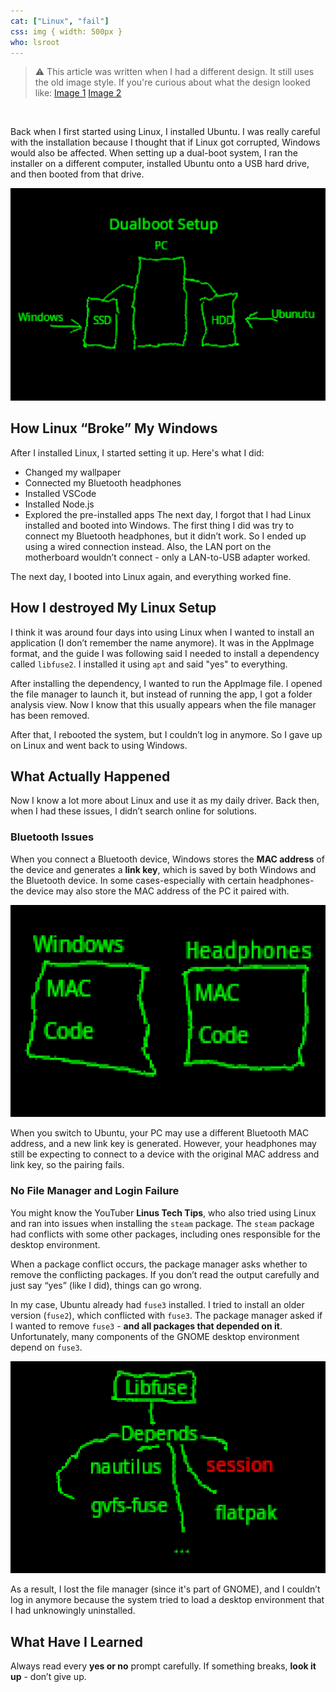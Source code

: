 ```yaml
---
cat: ["Linux", "fail"]
css: img { width: 500px }
who: lsroot
---
```

> ⚠️ This article was written when I had a different design. It still uses the old image style. If you're curious about what the design looked like: [Image 1](https://cloud.fiosproject.de/legacyblog1.png)  [Image 2](https://cloud.fiosproject.de/legacyblog2.png)  
<br>

Back when I first started using Linux, I installed Ubuntu. I was really careful with the installation because I thought that if Linux got corrupted, Windows would also be affected. When setting up a dual-boot system, I ran the installer on a different computer, installed Ubuntu onto a USB hard drive, and then booted from that drive.

![](/files/dualboot.png)
## How Linux “Broke” My Windows
After I installed Linux, I started setting it up. Here's what I did:
- Changed my wallpaper
- Connected my Bluetooth headphones
- Installed VSCode
- Installed Node.js
- Explored the pre-installed apps
The next day, I forgot that I had Linux installed and booted into Windows. The first thing I did was try to connect my Bluetooth headphones, but it didn’t work. So I ended up using a wired connection instead. Also, the LAN port on the motherboard wouldn’t connect - only a LAN-to-USB adapter worked.

The next day, I booted into Linux again, and everything worked fine.
## How I destroyed My Linux Setup 
I think it was around four days into using Linux when I wanted to install an application (I don’t remember the name anymore). It was in the AppImage format, and the guide I was following said I needed to install a dependency called `libfuse2`. I installed it using `apt` and said "yes" to everything.

After installing the dependency, I wanted to run the AppImage file. I opened the file manager to launch it, but instead of running the app, I got a folder analysis view. Now I know that this usually appears when the file manager has been removed.

After that, I rebooted the system, but I couldn’t log in anymore. So I gave up on Linux and went back to using Windows.
## What Actually Happened
Now I know a lot more about Linux and use it as my daily driver. Back then, when I had these issues, I didn’t search online for solutions.
### Bluetooth Issues
When you connect a Bluetooth device, Windows stores the **MAC address** of the device and generates a **link key**, which is saved by both Windows and the Bluetooth device. In some cases-especially with certain headphones-the device may also store the MAC address of the PC it paired with.

![](/files/bluethooth.png)

When you switch to Ubuntu, your PC may use a different Bluetooth MAC address, and a new link key is generated. However, your headphones may still be expecting to connect to a device with the original MAC address and link key, so the pairing fails.
### No File Manager and Login Failure
You might know the YouTuber **Linus Tech Tips**, who also tried using Linux and ran into issues when installing the `steam` package. The `steam` package had conflicts with some other packages, including ones responsible for the desktop environment.

When a package conflict occurs, the package manager asks whether to remove the conflicting packages. If you don’t read the output carefully and just say “yes” (like I did), things can go wrong.

In my case, Ubuntu already had `fuse3` installed. I tried to install an older version (`fuse2`), which conflicted with `fuse3`. The package manager asked if I wanted to remove `fuse3` - **and all packages that depended on it**. Unfortunately, many components of the GNOME desktop environment depend on `fuse3`.

![](/files/libfuse.png)

As a result, I lost the file manager (since it's part of GNOME), and I couldn’t log in anymore because the system tried to load a desktop environment that I had unknowingly uninstalled.
## What Have I Learned
Always read every **yes or no** prompt carefully.
If something breaks, **look it up** - don’t give up.
